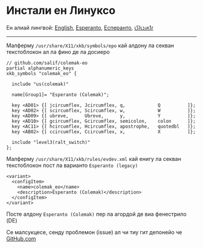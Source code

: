 # Инстали ен Линуксо

Ен алиай лингвой: [English](LINUX.md), [Esperanto](LINUX.eo.md), [Есперанто](LINUX.eo-cyrl.md), [𐑧𐑕𐑐𐑧𐑮𐑨𐑵𐑑𐑩](LINUX.eo-shaw.md)

---

Малферму `/usr/share/X11/xkb/symbols/epo` кай алдону ла секван текстоблокон ал ла фино де ла досиеро

```
// github.com/salif/colemak-eo
partial alphanumeric_keys
xkb_symbols "colemak_eo" {

  include "us(colemak)"

  name[Group1]= "Esperanto (Colemak)";

  key <AD01> {[ jcircumflex, Jcircumflex, q,            Q          ]};
  key <AD02> {[ scircumflex, Scircumflex, w,            W          ]};
  key <AD09> {[ ubreve,      Ubreve,      y,            Y          ]};
  key <AD10> {[ gcircumflex, Gcircumflex, semicolon,    colon      ]};
  key <AC11> {[ hcircumflex, Hcircumflex, apostrophe,   quotedbl   ]};
  key <AB02> {[ ccircumflex, Ccircumflex, x,            X          ]};

  include "level3(ralt_switch)"
};
```

Малферму `/usr/share/X11/xkb/rules/evdev.xml` кай енигу ла секван текстоблокон пост ла варианто `Esperanto (legacy)`

```
<variant>
  <configItem>
    <name>colemak_eo</name>
    <description>Esperanto (Colemak)</description>
  </configItem>
</variant>
```

Посте алдону `Esperanto (Colemak)` пер ла агордой де виа фенестрило \(DE\)

Се малсукцесе, сенду проблемон \(issue\) ал чи тиу гит депонейо че [GitHub.com](https://github.com/salif/colemak-eo/issues/new/choose)

